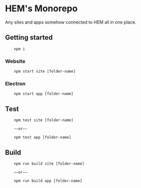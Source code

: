 # HEM's Monorepo

Any sites and apps somehow connected to HEM all in one place.

## Getting started

        npm i

### Website

        npm start site [folder-name]

### Electron

        npm start app [folder-name]

## Test

        npm test site [folder-name]

        ––or––

        npm test app [folder-name]

## Build

        npm run build site [folder-name]

        ––or––

        npm run build app [folder-name]
